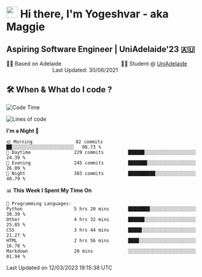 <h1><img src="https://emojis.slackmojis.com/emojis/images/1531849430/4246/blob-sunglasses.gif?1531849430" width="30"/> Hi there, I'm Yogeshvar - aka Maggie</h1>

## Aspiring Software Engineer | UniAdelaide'23 🇦🇺  
🏂🏻  Based on Adelaide &nbsp;&nbsp;&nbsp;&nbsp;&nbsp;&nbsp;&nbsp;&nbsp;&nbsp;&nbsp;&nbsp;&nbsp;&nbsp;&nbsp;&nbsp;&nbsp;&nbsp;&nbsp;&nbsp;&nbsp;&nbsp;&nbsp;&nbsp;&nbsp;&nbsp;&nbsp;&nbsp;&nbsp;&nbsp;&nbsp;&nbsp;&nbsp;&nbsp;&nbsp;&nbsp;&nbsp;&nbsp;&nbsp;&nbsp;👨‍💻 Student @ [UniAdelaide](https://www.adelaide.edu.au)   &nbsp;&nbsp;&nbsp;&nbsp;&nbsp;&nbsp;&nbsp;&nbsp;&nbsp;&nbsp;&nbsp;&nbsp;&nbsp;&nbsp;&nbsp;&nbsp;&nbsp;&nbsp;&nbsp;&nbsp;&nbsp;&nbsp;&nbsp;&nbsp;&nbsp;&nbsp;&nbsp;&nbsp;&nbsp;&nbsp;&nbsp;Last Updated: 30/06/2021

## 🛠 When & What do I code ?  

<!--START_SECTION:waka-->
![Code Time](http://img.shields.io/badge/Code%20Time-1%2C991%20hrs%201%20min-blue)

![Lines of code](https://img.shields.io/badge/From%20Hello%20World%20I%27ve%20Written-3.5%20million%20lines%20of%20code-blue)

**I'm a Night 🦉** 

```text
🌞 Morning                82 commits          ██░░░░░░░░░░░░░░░░░░░░░░░   08.73 % 
🌆 Daytime                229 commits         ██████░░░░░░░░░░░░░░░░░░░   24.39 % 
🌃 Evening                245 commits         ███████░░░░░░░░░░░░░░░░░░   26.09 % 
🌙 Night                  383 commits         ██████████░░░░░░░░░░░░░░░   40.79 % 
```


📊 **This Week I Spent My Time On** 

```text
💬 Programming Languages: 
Python                   5 hrs 20 mins       ████████░░░░░░░░░░░░░░░░░   30.39 % 
Other                    4 hrs 32 mins       ██████░░░░░░░░░░░░░░░░░░░   25.85 % 
CSS                      3 hrs 44 mins       █████░░░░░░░░░░░░░░░░░░░░   21.27 % 
HTML                     2 hrs 56 mins       ████░░░░░░░░░░░░░░░░░░░░░   16.78 % 
Markdown                 20 mins             ░░░░░░░░░░░░░░░░░░░░░░░░░   01.94 % 
```


 Last Updated on 12/03/2023 19:15:38 UTC
<!--END_SECTION:waka-->
